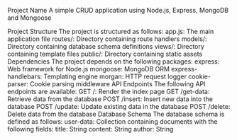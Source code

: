 Project Name
A simple CRUD application using Node.js, Express, MongoDB and Mongoose

Project Structure
The project is structured as follows:
app.js: The main application file
routes/: Directory containing route handlers
models/: Directory containing database schema definitions
views/: Directory containing template files
public/: Directory containing static assets
Dependencies
The project depends on the following packages:
express: Web framework for Node.js
mongoose: MongoDB ORM
express-handlebars: Templating engine
morgan: HTTP request logger
cookie-parser: Cookie parsing middleware
API Endpoints
The following API endpoints are available:
GET /: Render the index page
GET /get-data: Retrieve data from the database
POST /insert: Insert new data into the database
POST /update: Update existing data in the database
POST /delete: Delete data from the database
Database Schema
The database schema is defined as follows:
user-data: Collection containing documents with the following fields:
title: String
content: String
author: String
